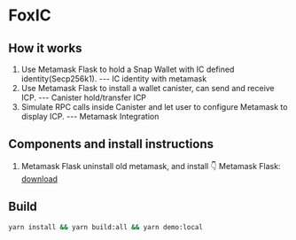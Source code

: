 # FoxIC

## How it works

1. Use Metamask Flask to hold a Snap Wallet with IC defined identity(Secp256k1). --- IC identity with metamask
2. Use Metamask Flask to install a wallet canister, can send and receive ICP. --- Canister hold/transfer ICP
3. Simulate RPC calls inside Canister and let user to configure Metamask to display ICP. --- Metamask Integration

## Components and install instructions

1. Metamask Flask
   uninstall old metamask, and install 👇
   Metamask Flask: [download](https://metamask.io/flask/)

## Build

```bash
yarn install && yarn build:all && yarn demo:local
```
